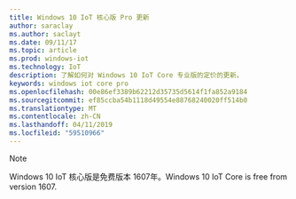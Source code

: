 ```yaml
---
title: Windows 10 IoT 核心版 Pro 更新
author: saraclay
ms.author: saclayt
ms.date: 09/11/17
ms.topic: article
ms.prod: windows-iot
ms.technology: IoT
description: 了解如何对 Windows 10 IoT Core 专业版的定价的更新。
keywords: windows iot core pro
ms.openlocfilehash: 00e86ef3389b62212d35735d5614f1fa852a9184
ms.sourcegitcommit: ef85ccba54b1118d49554e88768240020ff514b0
ms.translationtype: MT
ms.contentlocale: zh-CN
ms.lasthandoff: 04/11/2019
ms.locfileid: "59510966"
---
```

> [!NOTE]
> <span data-ttu-id="f06b0-104">Windows 10 IoT 核心版是免费版本 1607年。</span><span class="sxs-lookup"><span data-stu-id="f06b0-104">Windows 10 IoT Core is free from version 1607.</span></span>
